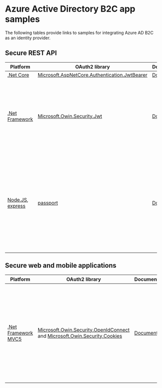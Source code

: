 # Azure Active Directory B2C app samples

The following tables provide links to samples for integrating Azure AD B2C as an identity provider.

## Secure REST API 

|Platform|OAuth2 library|Documentation|Sample|
|----|----|----|----|
|[.Net Core](https://docs.microsoft.com/en-us/aspnet/core/web-api/?view=aspnetcore-3.0)| [Microsoft.AspNetCore.Authentication.JwtBearer](https://www.nuget.org/packages/Microsoft.AspNetCore.Authentication.JwtBearer/)| [Documentation](apps/rest-api-dotnet-core)| |
|[.Net Framework](https://docs.microsoft.com/en-us/aspnet/web-api/)| [Microsoft.Owin.Security.Jwt](https://www.nuget.org/packages/Microsoft.Owin.Security.Jwt) |[Documentation](apps/rest-api-dotnet-fw-owin)| A combined [sample](https://github.com/Azure-Samples/active-directory-b2c-dotnet-webapp-and-webapi) for a .NET web application that calls a .NET Web API, both secured using Azure AD B2C.|
|[Node.JS](https://nodejs.org/en/), [express](https://www.npmjs.com/package/express)|[passport](https://www.npmjs.com/package/passport)|[Documentation](apps/rest-api-node-js)| A small node.js Web API [sample](https://github.com/Azure-Samples/active-directory-b2c-javascript-nodejs-webapi) for Azure AD B2C that shows how to protect your web api and accept B2C access tokens using passport.js.|


## Secure web and mobile applications 

|Platform|OAuth2 library|Documentation|Flow/Grant|
|----|----|----|----|
|[.Net Framework MVC5](https://docs.microsoft.com/en-us/aspnet/mvc/overview/getting-started/introduction/getting-started)| [Microsoft.Owin.Security.OpenIdConnect](https://www.nuget.org/packages/Microsoft.Owin.Security.OpenIdConnect/) and [Microsoft.Owin.Security.Cookies](https://www.nuget.org/packages/Microsoft.Owin.Security.Cookies) | [Documentation](apps/web-donet-fw-owin-oidc) | Demonstrates how to implement sign-in to Microsoft through an ASP.NET MVC solution by using a traditional web browser-based application and **OpenID Connect**|
